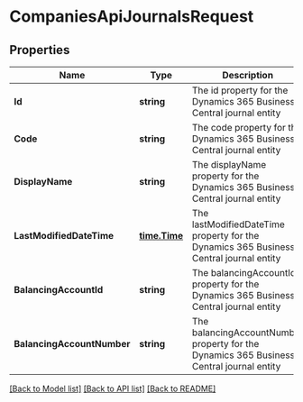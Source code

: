 # CompaniesApiJournalsRequest

## Properties
Name | Type | Description | Notes
------------ | ------------- | ------------- | -------------
**Id** | **string** | The id property for the Dynamics 365 Business Central journal entity | [optional] [default to null]
**Code** | **string** | The code property for the Dynamics 365 Business Central journal entity | [optional] [default to null]
**DisplayName** | **string** | The displayName property for the Dynamics 365 Business Central journal entity | [optional] [default to null]
**LastModifiedDateTime** | [**time.Time**](time.Time.md) | The lastModifiedDateTime property for the Dynamics 365 Business Central journal entity | [optional] [default to null]
**BalancingAccountId** | **string** | The balancingAccountId property for the Dynamics 365 Business Central journal entity | [optional] [default to null]
**BalancingAccountNumber** | **string** | The balancingAccountNumber property for the Dynamics 365 Business Central journal entity | [optional] [default to null]

[[Back to Model list]](../README.md#documentation-for-models) [[Back to API list]](../README.md#documentation-for-api-endpoints) [[Back to README]](../README.md)


